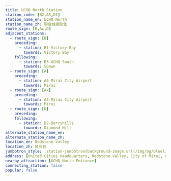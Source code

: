 ```yaml
---
title: UCHQ North Station
station_code: [B2,A5,D1]
station_name_en: UCHQ North
station_name_zh: 聯合城總部北
route_sign: [B,Ac,D]
adjacent_stations:
  - route_sign: [B]
    preceding:
      - station: B1-Victory Bay
        towards: Victory Bay
    following:
      - station: B3-UCHQ South
        towards: Spawn
  - route_sign: [A]
    preceding:
      - station: A4-Mirai City Airport
        towards: Mirai
  - route_sign: [Ax]
    preceding:
      - station: A4-Mirai City Airport
        towards: Mirai
  - route_sign: [D]
    preceding:
    following:
      - station: D2-Berryhills
        towards: Diamond Hill
alternate_station_name_en: 
alternate_station_name_zh: 
location_en: Redstone Valley
location_zh: 紅石谷
jumbotron_style: .station-jumbotron{background-image:url(/img/bg/blueline.png),url(/img/bg/airportline.png),url(/img/bg/airportexpress.png),url(/img/bg/diamondline.png);background-repeat:no-repeat;background-size:100% 10px,50% 10px,50% 10px,50% 10px;background-position:0 85px,left 115px,left 145px,right 175px}
address: [United Cities Headquarters, Redstone Valley, City of Mirai, United Cities]
nearby_attraction: [UCHQ North Entrance]
connecting_station: false
popular: false
---
```


